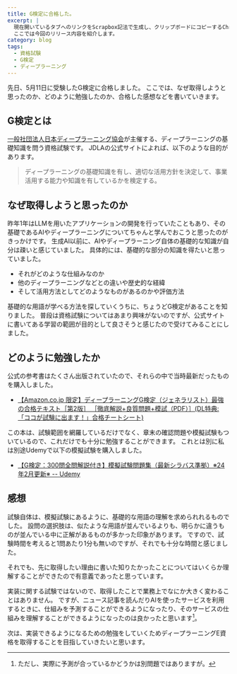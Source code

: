 ```yaml
---
title: G検定に合格した。
excerpt: |
  現在開いているタブへのリンクをScrapbox記法で生成し、クリップボードにコピーするChrome拡張の新しいバージョンをリリースしました。
  ここでは今回のリリース内容を紹介します。
category: blog
tags:
  - 資格試験
  - G検定
  - ディープラーニング
---
```


先日、5月11日に受験したG検定に合格しました。
ここでは、なぜ取得しようと思ったのか、どのように勉強したのか、合格した感想などを書いていきます。

## G検定とは

[一般社団法人日本ディープラーニング協会](https://www.jdla.org/)が主催する、ディープラーニングの基礎知識を問う資格試験です。
JDLAの公式サイトによれば、以下のような目的があります。

> ディープラーニングの基礎知識を有し、適切な活用方針を決定して、事業活用する能力や知識を有しているかを検定する。

## なぜ取得しようと思ったのか

昨年1年はLLMを用いたアプリケーションの開発を行っていたこともあり、その基礎であるAIやディープラーニングについてちゃんと学んでおこうと思ったのがきっかけです。
生成AI以前に、AIやディープラーニング自体の基礎的な知識が自分は疎いと感じていました。
具体的には、基礎的な部分の知識を得たいと思っていました。

- それがどのような仕組みなのか
- 他のディープラーニングなどとの違いや歴史的な経緯
- そして活用方法としてどのようなものがあるのかや評価方法

基礎的な用語が学べる方法を探していくうちに、ちょうどG検定があることを知りました。
普段は資格試験についてはあまり興味がないのですが、公式サイトに書いてある学習の範囲が目的として良さそうと感じたので受けてみることにしました。

## どのように勉強したか

公式の参考書はたくさん出版されていたので、それらの中で当時最新だったものを購入しました。

- [【Amazon.co.jp 限定】ディープラーニングG検定（ジェネラリスト）最強の合格テキスト［第2版］ ［徹底解説+良質問題+模試（PDF）］(DL特典:「ココが試験に出ます！」合格チートシート)](https://amzn.to/3V95nPb)

この本は、試験範囲を網羅しているだけでなく、章末の確認問題や模擬試験もついているので、これだけでも十分に勉強することができます。
これとは別に私は別途Udemyで以下の模擬試験を購入しました。

- [【G検定：300問全問解説付き】模擬試験問題集（最新シラバス準拠）※24年2月更新※ -- Udemy](https://www.udemy.com/course/g-tbyxpv/)

## 感想

試験自体は、模擬試験にあるように、基礎的な用語の理解を求められれるものでした。
設問の選択肢は、似たような用語が並んでいるよりも、明らかに違うものが並んでいる中に正解があるものが多かった印象があります。
ですので、試験時間を考えると1問あたり1分も無いのですが、それでも十分な時間と感じました。

それでも、先に取得したい理由に書いた知りたかったことについてはいくらか理解することができたので有意義であったと思っています。

実装に関する試験ではないので、取得したことで業務上でなにか大きく変わることはありません。
ですが、ニュース記事を読んだりAIを使ったサービスを利用するときに、仕組みを予測することができるようになったり、そのサービスの仕組みを理解することができるようになったのは良かったと思います[^1]。

次は、実装できるようになるための勉強をしていくためディープラーニングE資格を取得することを目指していきたいと思います。

[^1]: ただし、実際に予測が合っているかどうかは別問題ではありますが。